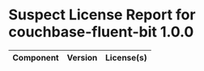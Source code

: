 
Suspect License Report for couchbase-fluent-bit 1.0.0
=====================================================

|Component|Version|License(s)|
| :--- | :--- | :--- |
